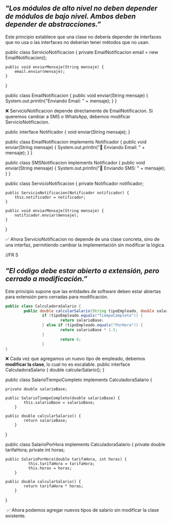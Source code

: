 ## *"Los módulos de alto nivel no deben depender de módulos de bajo nivel. Ambos deben depender de abstracciones.”*

Este principio establece que una clase no debería depender de interfaces que no usa o las interfaces no deberían tener métodos que no usan.

public class ServicioNotificacion {
    private EmailNotificacion email = new EmailNotificacion();
    
    public void enviarMensaje(String mensaje) {
        email.enviar(mensaje);
    }
}

public class EmailNotificacion {
    public void enviar(String mensaje) {
        System.out.println("Enviando Email: " + mensaje);
    }
}

❌ ServicioNotificacion depende directamente de EmailNotificacion. Si queremos cambiar a SMS o WhatsApp, debemos modificar ServicioNotificacion.

public interface Notificador {
    void enviar(String mensaje);
}

public class EmailNotificacion implements Notificador {
    public void enviar(String mensaje) { 
	    System.out.println("📧 Enviando Email: " + mensaje); 
    }
}

public class SMSNotificacion implements Notificador {
    public void enviar(String mensaje) { 
	    System.out.println("📱 Enviando SMS: " + mensaje);
    }
}

public class ServicioNotificacion {
    private Notificador notificador;

    public ServicioNotificacion(Notificador notificador) { 
	    this.notificador = notificador; 
    }

    public void enviarMensaje(String mensaje) { 
	    notificador.enviar(mensaje);
    }
}


✅ Ahora ServicioNotificacion no depende de una clase concreta, sino de una interfaz, permitiendo cambiar la implementación sin modificar la lógica.


//FR S
## *"El código debe estar abierto a extensión, pero cerrado a modificación.”*

Este principio supone que las entidades de software deben estar abiertas para extensión pero cerradas para modificación.

```java
public class CalculadoraSalario {
		public double calcularSalario(String tipoEmpleado, double salarioBase) {
				if (tipoEmpleado.equals("TiempoCompleto")) {
						return salarioBase;
				} else if (tipoEmpleado.equals("PorHora")) {
						return salarioBase * 1.5;
				}
						return 0;
				}
}
```

❌ Cada vez que agregamos un nuevo tipo de empleado, debemos **modificar la clase**, lo cual no es escalable.
public interface CalculadoraSalario {
    double calcularSalario();
}

public class SalarioTiempoCompleto implements CalculadoraSalario {

    private double salarioBase;
    
    public SalarioTiempoCompleto(double salarioBase) { 
		    this.salarioBase = salarioBase; 
		}
		
    public double calcularSalario() { 
		    return salarioBase; 
		}
}

public class SalarioPorHora implements CalculadoraSalario {
    private double tarifaHora;
    private int horas;
    
    public SalarioPorHora(double tarifaHora, int horas) { 
			  this.tarifaHora = tarifaHora; 
			  this.horas = horas; 
		}
		
    public double calcularSalario() { 
		    return tarifaHora * horas;
		}
}

​
✅ Ahora podemos agregar nuevos tipos de salario sin modificar la clase existente.

